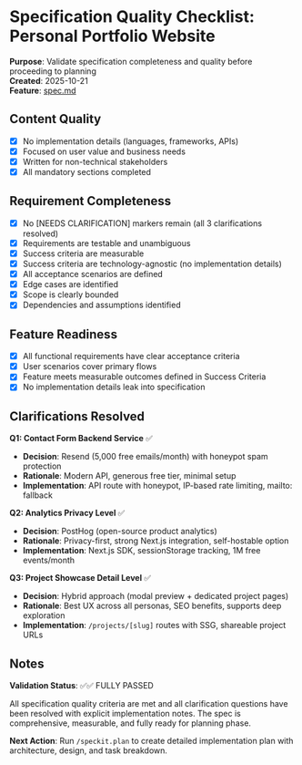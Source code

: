 # Specification Quality Checklist: Personal Portfolio Website

**Purpose**: Validate specification completeness and quality before proceeding to planning  
**Created**: 2025-10-21  
**Feature**: [spec.md](../spec.md)

## Content Quality

- [x] No implementation details (languages, frameworks, APIs)
- [x] Focused on user value and business needs
- [x] Written for non-technical stakeholders
- [x] All mandatory sections completed

## Requirement Completeness

- [x] No [NEEDS CLARIFICATION] markers remain (all 3 clarifications resolved)
- [x] Requirements are testable and unambiguous
- [x] Success criteria are measurable
- [x] Success criteria are technology-agnostic (no implementation details)
- [x] All acceptance scenarios are defined
- [x] Edge cases are identified
- [x] Scope is clearly bounded
- [x] Dependencies and assumptions identified

## Feature Readiness

- [x] All functional requirements have clear acceptance criteria
- [x] User scenarios cover primary flows
- [x] Feature meets measurable outcomes defined in Success Criteria
- [x] No implementation details leak into specification

## Clarifications Resolved

**Q1: Contact Form Backend Service** ✅
- **Decision**: Resend (5,000 free emails/month) with honeypot spam protection
- **Rationale**: Modern API, generous free tier, minimal setup
- **Implementation**: API route with honeypot, IP-based rate limiting, mailto: fallback

**Q2: Analytics Privacy Level** ✅
- **Decision**: PostHog (open-source product analytics)
- **Rationale**: Privacy-first, strong Next.js integration, self-hostable option
- **Implementation**: Next.js SDK, sessionStorage tracking, 1M free events/month

**Q3: Project Showcase Detail Level** ✅
- **Decision**: Hybrid approach (modal preview + dedicated project pages)
- **Rationale**: Best UX across all personas, SEO benefits, supports deep exploration
- **Implementation**: `/projects/[slug]` routes with SSG, shareable project URLs

## Notes

**Validation Status**: ✅✅ FULLY PASSED

All specification quality criteria are met and all clarification questions have been resolved with explicit implementation notes. The spec is comprehensive, measurable, and fully ready for planning phase.

**Next Action**: Run `/speckit.plan` to create detailed implementation plan with architecture, design, and task breakdown.
